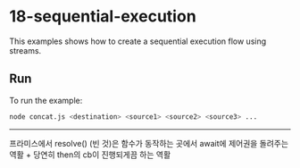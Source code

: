 # 18-sequential-execution

This examples shows how to create a sequential execution flow using streams.


## Run

To run the example:

```bash
node concat.js <destination> <source1> <source2> <source3> ...
```
----
프라미스에서 resolve() (빈 것)은 함수가 동작하는 곳에서 await에 제어권을 돌려주는 역활 + 당연히 then의 cb이 진행되게끔 하는 역활